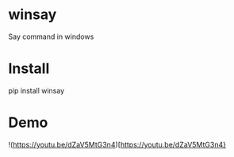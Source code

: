 # winsay
Say command in windows



# Install
pip install winsay


# Demo

!(https://youtu.be/dZaV5MtG3n4)[https://youtu.be/dZaV5MtG3n4}
